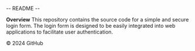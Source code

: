 -- README --

**Overview**
This repository contains the source code for a simple and secure login form. The login form is designed to be easily integrated into web applications to facilitate user authentication.

©️ 2024 GitHub
